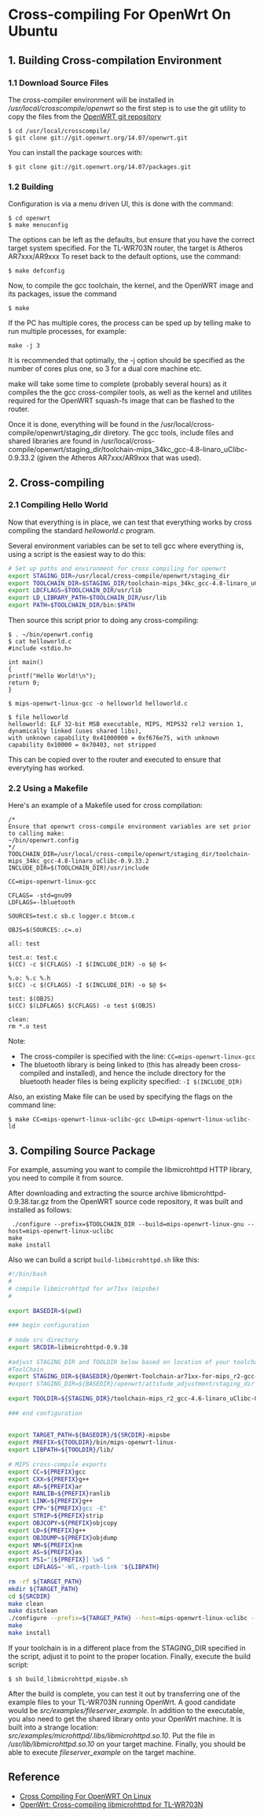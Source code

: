 
# Cross-compiling For OpenWrt On Ubuntu

## 1. Building Cross-compilation Environment

### 1.1 Download Source Files

The cross-compiler environment will be installed in */usr/local/crosscompile/openwrt* so the first step is to use the git utility to copy the files from the [OpenWRT git repository](http://git.openwrt.org/)

```
$ cd /usr/local/crosscompile/
$ git clone git://git.openwrt.org/14.07/openwrt.git
```

You can install the package sources with:

```
$ git clone git://git.openwrt.org/14.07/packages.git
```

### 1.2 Building

Configuration is via a menu driven UI, this is done with the command:

```
$ cd openwrt
$ make menuconfig
```

The options can be left as the defaults, but ensure that you have the correct target system specified. For the TL-WR703N router, the target is Atheros AR7xxx/AR9xxx
To reset back to the default options, use the command:

```
$ make defconfig
```

Now, to compile the gcc toolchain, the kernel, and the OpenWRT image and its packages, issue the command

```
$ make
```

If the PC has multiple cores, the process can be sped up by telling make to run multiple processes, for example:

```
make -j 3
```

It is recommended that optimally, the -j option should be specified as the number of cores plus one, so 3 for a dual core machine etc.

make will take some time to complete (probably several hours) as it compiles the the gcc cross-compiler tools, as well as the kernel and utilites required for the OpenWRT squash-fs image that can be flashed to the router.

Once it is done, everything will be found in the /usr/local/cross-compile/openwrt/staging_dir diretory. The gcc tools, include files and shared libraries are found in /usr/local/cross-compile/openwrt/staging_dir/toolchain-mips_34kc_gcc-4.8-linaro_uClibc-0.9.33.2 (given the Atheros AR7xxx/AR9xxx that was used).


## 2. Cross-compiling

### 2.1 Compiling Hello World

Now that everything is in place, we can test that everything works by cross compiling the standard *helloworld.c* program.

Several environment variables can be set to tell gcc where everything is, using a script is the easiest way to do this:

```sh
# Set up paths and environment for cross compiling for openwrt
export STAGING_DIR=/usr/local/cross-compile/openwrt/staging_dir
export TOOLCHAIN_DIR=$STAGING_DIR/toolchain-mips_34kc_gcc-4.8-linaro_uClibc-0.9.33.2
export LDCFLAGS=$TOOLCHAIN_DIR/usr/lib
export LD_LIBRARY_PATH=$TOOLCHAIN_DIR/usr/lib
export PATH=$TOOLCHAIN_DIR/bin:$PATH
```

Then source this script prior to doing any cross-compiling:

```
$ . ~/bin/openwrt.config
$ cat helloworld.c
#include <stdio.h>

int main()
{
printf("Hello World!\n");
return 0;
}

$ mips-openwrt-linux-gcc -o helloworld helloworld.c

$ file helloworld
helloworld: ELF 32-bit MSB executable, MIPS, MIPS32 rel2 version 1, dynamically linked (uses shared libs),
with unknown capability 0x41000000 = 0xf676e75, with unknown capability 0x10000 = 0x70403, not stripped
```

This can be copied over to the router and executed to ensure that everytying has worked.

### 2.2 Using a Makefile

Here's an example of a Makefile used for cross compilation:

```
/*
Ensure that openwrt cross-compile environment variables are set prior to calling make:
~/bin/openwrt.config
*/
TOOLCHAIN_DIR=/usr/local/cross-compile/openwrt/staging_dir/toolchain-mips_34kc_gcc-4.8-linaro_uClibc-0.9.33.2
INCLUDE_DIR=$(TOOLCHAIN_DIR)/usr/include

CC=mips-openwrt-linux-gcc

CFLAGS= -std=gnu99
LDFLAGS=-lbluetooth

SOURCES=test.c sb.c logger.c btcom.c

OBJS=$(SOURCES:.c=.o)

all: test

test.o: test.c
$(CC) -c $(CFLAGS) -I $(INCLUDE_DIR) -o $@ $<

%.o: %.c %.h
$(CC) -c $(CFLAGS) -I $(INCLUDE_DIR) -o $@ $<

test: $(OBJS)
$(CC) $(LDFLAGS) $(CFLAGS) -o test $(OBJS)

clean:
rm *.o test
```

Note:

- The cross-compiler is specified with the line: `CC=mips-openwrt-linux-gcc`
- The bluetooth library is being linked to (this has already been cross-compiled and installed), and hence the include directory for the bluetooth header files is being explicity specified: `-I $(INCLUDE_DIR)`

Also, an existing Make file can be used by specifying the flags on the command line:

```
$ make CC=mips-openwrt-linux-uclibc-gcc LD=mips-openwrt-linux-uclibc-ld
```

## 3. Compiling Source Package

For example, assuming you want to compile the libmicrohttpd HTTP library, you need to compile it from source.

After downloading and extracting the source archive libmicrohttpd-0.9.38.tar.gz from the OpenWRT source code repository, it was built and installed as follows:

```
 ./configure --prefix=$TOOLCHAIN_DIR --build=mips-openwrt-linux-gnu --host=mips-openwrt-linux-uclibc
make
make install
```

Also we can build a script `build-libmicrohttpd.sh` like this:

```sh
#!/bin/bash
#
# compile libmicrohttpd for ar71xx (mipsbe)
#
 
export BASEDIR=$(pwd)
 
### begin configuration
 
# node src directory
export SRCDIR=libmicrohttpd-0.9.38
 
#adjust STAGING_DIR and TOOLDIR below based on location of your toolchain
#ToolChain
export STAGING_DIR=${BASEDIR}/OpenWrt-Toolchain-ar71xx-for-mips_r2-gcc-4.6-linaro_uClibc-0.9.33.2/toolchain-mips_r2_gcc-4.6-linaro_uClibc-0.9.33.2
#export STAGING_DIR=${BASEDIR}/openwrt/attitude_adjustment/staging_dir
 
export TOOLDIR=${STAGING_DIR}/toolchain-mips_r2_gcc-4.6-linaro_uClibc-0.9.33.2
 
### end configuration
 
  
export TARGET_PATH=${BASEDIR}/${SRCDIR}-mipsbe
export PREFIX=${TOOLDIR}/bin/mips-openwrt-linux-
export LIBPATH=${TOOLDIR}/lib/
  
# MIPS cross-compile exports
export CC=${PREFIX}gcc
export CXX=${PREFIX}g++
export AR=${PREFIX}ar
export RANLIB=${PREFIX}ranlib
export LINK=${PREFIX}g++
export CPP="${PREFIX}gcc -E"
export STRIP=${PREFIX}strip
export OBJCOPY=${PREFIX}objcopy
export LD=${PREFIX}g++
export OBJDUMP=${PREFIX}objdump
export NM=${PREFIX}nm
export AS=${PREFIX}as
export PS1="[${PREFIX}] \w$ "
export LDFLAGS='-Wl,-rpath-link '${LIBPATH}
  
rm -rf ${TARGET_PATH}
mkdir ${TARGET_PATH}
cd ${SRCDIR}
make clean
make distclean
./configure --prefix=${TARGET_PATH} --host=mips-openwrt-linux-uclibc --without-snapshot --with-mips-float-abi=soft
make
make install
```

If your toolchain is in a different place from the STAGING_DIR specified in the script, adjust it to point to the proper location. Finally, execute the build script:

```
$ sh build_libmicrohttpd_mipsbe.sh
```

After the build is complete, you can test it out by transferring one of the example files to your TL-WR703N running OpenWrt. A good candidate would be *src/examples/fileserver_example*. In addition to the executable, you also need to get the shared library onto your OpenWrt machine. It is built into a strange location: *src/examples/microhttpd/.libs/libmicrohttpd.so.10*. Put the file in */usr/lib/libmicrohttpd.so.10* on your target machine. Finally, you should be able to execute *fileserver_example* on the target machine.


## Reference

- [Cross Compiling For OpenWRT On Linux](http://telecnatron.com/articles/Cross-Compiling-For-OpenWRT-On-Linux/)
- [OpenWrt: Cross-compiling libmicrohttpd for TL-WR703N](http://blog.lincomatic.com/?p=1632)

